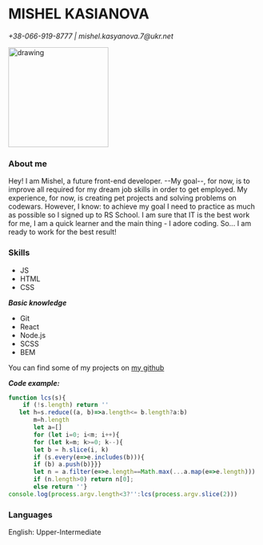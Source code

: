 # MISHEL KASIANOVA
 _+38-066-919-8777 | mishel.kasyanova.7@ukr.net_

<img src="https://scontent-iev1-1.xx.fbcdn.net/v/t1.6435-9/91420942_2524191341231083_5004864684961038336_n.jpg?_nc_cat=109&ccb=1-5&_nc_sid=09cbfe&_nc_ohc=AZSsgJJxfoUAX-duRYB&_nc_ht=scontent-iev1-1.xx&oh=430537e0be64fed508eb05ecbbc5fd7a&oe=615DBAD8" alt="drawing" width="200"/>

### About me

Hey! I am Mishel, a future front-end developer. --My goal--, for now, is to improve all required for my dream job skills in order to get employed. My experience, for now, is creating pet projects and solving problems on codewars. However, I know: to achieve my goal I need to practice as much as possible so I signed up to RS School. I am sure that IT is the best work for me, I am a quick learner and the main thing - I adore coding. So... I am ready to work for the best result!

### Skills
- JS
- HTML
- CSS

***Basic knowledge***
- Git
- React
- Node.js
- SCSS
- BEM

You can find some of my projects on [my github](https://github.com/sherymishel?tab=repositories)

***Code example:***
```javascript
function lcs(s){
    if (!s.length) return ''
   let h=s.reduce((a, b)=>a.length<= b.length?a:b)
       m=h.length
       let a=[]
       for (let i=0; i<m; i++){
       for (let k=m; k>=0; k--){
       let b = h.slice(i, k)
       if (s.every(e=>e.includes(b))){
       if (b) a.push(b)}}}
       let n = a.filter(e=>e.length==Math.max(...a.map(e=>e.length)))
       if (n.length>0) return n[0];
       else return ''}
console.log(process.argv.length<3?'':lcs(process.argv.slice(2)))

```

### Languages
English:  Upper-Intermediate

